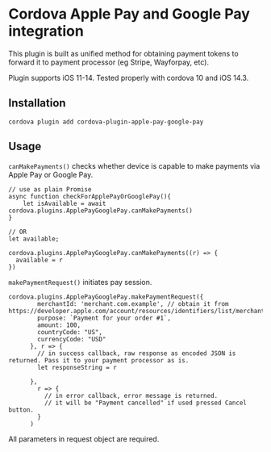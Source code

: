 # Cordova Apple Pay and Google Pay integration

This plugin is built as unified method for obtaining payment tokens to forward it to payment processor (eg Stripe, Wayforpay, etc).

Plugin supports iOS 11-14. Tested properly with cordova 10 and iOS 14.3.

## Installation

```
cordova plugin add cordova-plugin-apple-pay-google-pay
```

## Usage

`canMakePayments()` checks whether device is capable to make payments via Apple Pay or Google Pay.  
```
// use as plain Promise
async function checkForApplePayOrGooglePay(){
    let isAvailable = await cordova.plugins.ApplePayGooglePay.canMakePayments()
}

// OR
let available;

cordova.plugins.ApplePayGooglePay.canMakePayments((r) => {
  available = r
})
```
`makePaymentRequest()` initiates pay session.

```
cordova.plugins.ApplePayGooglePay.makePaymentRequest({
        merchantId: 'merchant.com.example', // obtain it from https://developer.apple.com/account/resources/identifiers/list/merchant
        purpose: `Payment for your order #1`,
        amount: 100,
        countryCode: "US",
        currencyCode: "USD"
      }, r => {
        // in success callback, raw response as encoded JSON is returned. Pass it to your payment processor as is. 
        let responseString = r
    
      },
        r => {
          // in error callback, error message is returned.
          // it will be "Payment cancelled" if used pressed Cancel button.
        }
      )
```

All parameters in request object are required.
